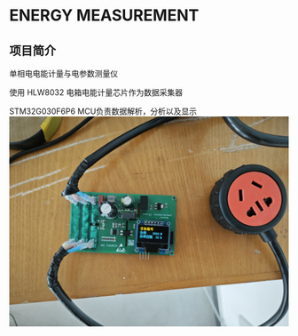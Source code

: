 # ENERGY MEASUREMENT
## 项目简介
单相电电能计量与电参数测量仪

使用 HLW8032 电箱电能计量芯片作为数据采集器

 STM32G030F6P6 MCU负责数据解析，分析以及显示
 ![作品全貌](./Images/IMG_20240708_110721.jpg)